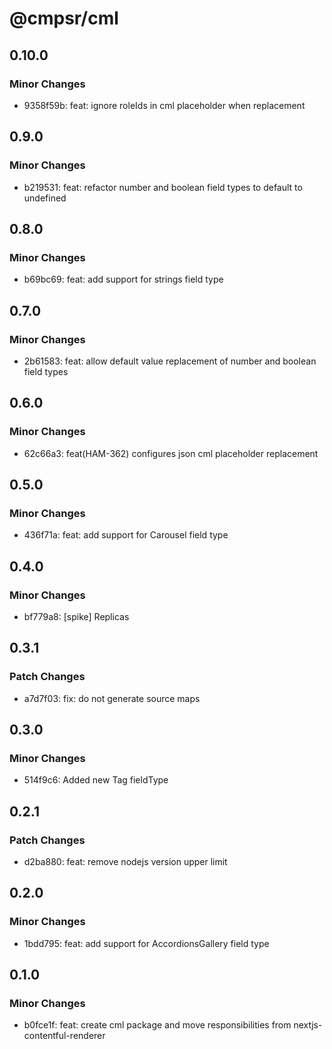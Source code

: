 # @cmpsr/cml

## 0.10.0

### Minor Changes

- 9358f59b: feat: ignore roleIds in cml placeholder when replacement

## 0.9.0

### Minor Changes

- b219531: feat: refactor number and boolean field types to default to undefined

## 0.8.0

### Minor Changes

- b69bc69: feat: add support for strings field type

## 0.7.0

### Minor Changes

- 2b61583: feat: allow default value replacement of number and boolean field types

## 0.6.0

### Minor Changes

- 62c66a3: feat(HAM-362) configures json cml placeholder replacement

## 0.5.0

### Minor Changes

- 436f71a: feat: add support for Carousel field type

## 0.4.0

### Minor Changes

- bf779a8: [spike] Replicas

## 0.3.1

### Patch Changes

- a7d7f03: fix: do not generate source maps

## 0.3.0

### Minor Changes

- 514f9c6: Added new Tag fieldType

## 0.2.1

### Patch Changes

- d2ba880: feat: remove nodejs version upper limit

## 0.2.0

### Minor Changes

- 1bdd795: feat: add support for AccordionsGallery field type

## 0.1.0

### Minor Changes

- b0fce1f: feat: create cml package and move responsibilities from nextjs-contentful-renderer

